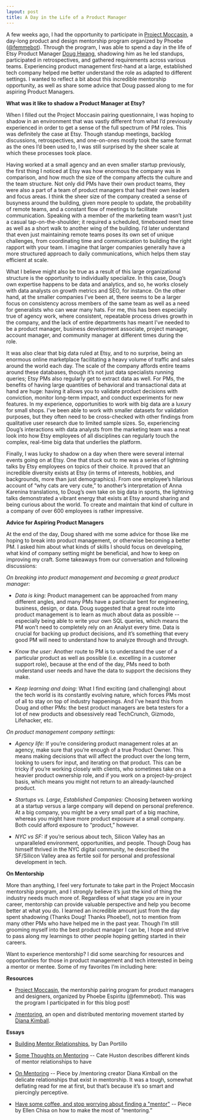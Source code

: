 ```yaml
---
layout: post
title: A Day in the Life of a Product Manager
---
```


A few weeks ago, I had the opportunity to participate in <a href="http://www.moccasin.me/" target="_blank">Project Moccasin</a>, a day-long product and design mentorship program organized by Phoebe (<a href="http://www.twitter.com/femmebot/" target="_blank">@femmebot</a>). Through the program, I was able to spend a day in the life of Etsy Product Manager <a href="http://www.douglashwang.com/" target="_blank">Doug Hwang</a>, shadowing him as he led standups, participated in retrospectives, and gathered requirements across various teams. Experiencing product management first-hand at a large, established tech company helped me better understand the role as adapted to different settings. I wanted to reflect a bit about this incredible mentorship opportunity, as well as share some advice that Doug passed along to me for aspiring Product Managers. 

<!-- more -->

**What was it like to shadow a Product Manager at Etsy?** 

When I filled out the Project Moccasin pairing questionnaire, I was hoping to shadow in an environment that was vastly different from what I’d previously experienced in order to get a sense of the full spectrum of PM roles. This was definitely the case at Etsy. Though standup meetings, backlog discussions, retrospectives, and one-on-ones mostly took the same format as the ones I’d been used to, I was still surprised by the sheer scale at which these processes took place. 

Having worked at a small agency and an even smaller startup previously, the first thing I noticed at Etsy was how enormous the company was in comparison, and how much the size of the company affects the culture and the team structure. Not only did PMs have their own product teams, they were also a part of a team of product managers that had their own leaders and focus areas. I think the sheer size of the company created a sense of busyness around the building, given more people to update, the probability of remote teams, and a constant flow of meetings to facilitate communication. Speaking with a member of the marketing team wasn’t just a casual tap-on-the-shoulder; it required a scheduled, timeboxed meet time as well as a short walk to another wing of the building. I’d later understand that even just maintaining remote teams poses its own set of unique challenges, from coordinating time and communication to building the right rapport with your team. I imagine that larger companies generally have a more structured approach to daily communications, which helps them stay efficient at scale. 

What I believe might also be true as a result of this large organizational structure is the opportunity to individually specialize. In this case, Doug’s own expertise happens to be data and analytics, and so, he works closely with data analysts on growth metrics and SEO, for instance. On the other hand, at the smaller companies I’ve been at, there seems to be a larger focus on consistency across members of the same team as well as a need for generalists who can wear many hats. For me, this has been especially true of agency work, where consistent, repeatable process drives growth in the company, and the lack of entire departments has meant I’ve needed to be a product manager, business development associate, project manager, account manager, and community manager at different times during the role.

It was also clear that big data ruled at Etsy, and to no surprise, being an enormous online marketplace facilitating a heavy volume of traffic and sales around the world each day. The scale of the company affords entire teams around these databases, though it’s not just data specialists running queries; Etsy PMs also regularly get to extract data as well. For PMs, the benefits of having large quantities of behavioral and transactional data at hand are huge: having it allows you to validate product decisions with conviction, monitor long-term impact, and conduct experiments for new features. In my experience, opportunities to work with big data are a luxury for small shops. I’ve been able to work with smaller datasets for validation purposes, but they often need to be cross-checked with other findings from qualitative user research due to limited sample sizes. So, experiencing Doug’s interactions with data analysts from the marketing team was a neat look into how Etsy employees of all disciplines can regularly touch the complex, real-time big data that underlies the platform.  

Finally, I was lucky to shadow on a day when there were several internal events going on at Etsy. One that stuck out to me was a series of lightning talks by Etsy employees on topics of their choice. It proved that an incredible diversity exists at Etsy (in terms of interests, hobbies, and backgrounds, more than just demographics). From one employee’s hilarious account of “why cats are very cute,” to another’s interpretation of Anna Karenina translations, to Doug’s own take on big data in sports, the lightning talks demonstrated a vibrant energy that exists at Etsy around sharing and being curious about the world. To create and maintain that kind of culture in a company of over 600 employees is rather impressive. 

**Advice for Aspiring Product Managers**

At the end of the day, Doug shared with me some advice for those like me hoping to break into product management, or otherwise becoming a better PM. I asked him about what kinds of skills I should focus on developing, what kind of company setting might be beneficial, and how to keep on improving my craft. Some takeaways from our conversation and following discussions: 

<i>On breaking into product management and becoming a great product manager:</i>

* <i>Data is king:</i> Product management can be approached from many different angles, and many PMs have a particular bent for engineering, business, design, or data. Doug suggested that a great route into product management is to learn as much about data as possible -- especially being able to write your own SQL queries, which means the PM won’t need to completely rely on an Analyst every time. Data is crucial for backing up product decisions, and it’s something that every good PM will need to understand how to analyze through and through. 


* <i>Know the user:</i> Another route to PM is to understand the user of a particular product as well as possible (i.e. excelling in a customer support role), because at the end of the day, PMs need to both understand user needs and have the data to support the decisions they make.  


* <i>Keep learning and doing:</i> What I find exciting (and challenging) about the tech world is its constantly evolving nature, which forces PMs most of all to stay on top of industry happenings. And I’ve heard this from Doug and other PMs: the best product managers are beta testers for a lot of new products and obsessively read TechCrunch, Gizmodo, Lifehacker, etc. 

<i>On product management company settings:</i>

* <i>Agency life:</i> If you’re considering product management roles at an agency, make sure that you’re enough of a true Product Owner. This means making decisions that will affect the product over the long term, looking to users for input, and iterating on that product. This can be tricky if you’re working closely with clients, who sometimes take on a heavier product ownership role, and if you work on a project-by-project basis, which means you might not return to an already-launched product.  


* <i>Startups vs. Large, Established Companies:</i> Choosing between working at a startup versus a large company will depend on personal preference. At a big company, you might be a very small part of a big machine, whereas you might have more product exposure at a small company. Both could afford exposure to “product,” however.  


* <i>NYC vs SF:</i> if you’re serious about tech, Silicon Valley has an unparalleled environment, opportunities, and people. Though Doug has himself thrived in the NYC digital community, he described the SF/Silicon Valley area as fertile soil for personal and professional development in tech. 

**On Mentorship**

More than anything, I feel very fortunate to take part in the Project Moccasin mentorship program, and I strongly believe it’s just the kind of thing the industry needs much more of. Regardless of what stage you are in your career, mentorship can provide valuable perspective and help you become better at what you do. I learned an incredible amount just from the day spent shadowing (Thanks Doug! Thanks Phoebe!), not to mention from many other PMs who have helped me in the past year. Though I’m still grooming myself into the best product manager I can be, I hope and strive to pass along my learnings to other people hoping getting started in their careers. 

Want to experience mentorship? I did some searching for resources and opportunities for those in product management and tech interested in being a mentor or mentee. Some of my favorites I’m including here: 

**Resources**

* <a href="http://moccasin.me/" target="_blank">Project Moccasin</a>, the mentorship pairing program for product managers and designers, organized by Phoebe Espiritu (@femmebot). This was the program I participated in for this blog post!

* <a href="http://mentoring.is/" target="_blank">/mentoring</a>, an open and distributed mentoring movement started by <a href="http://blog.dianakimball.com/" target="_blank">Diana Kimball</a>. 

**Essays**

* <a href="https://medium.com/greylock-perspectives/building-mentor-relationships-694cec163b02/" target="_blank">Building Mentor Relationships</a>, by Dan Portillo

* <a href="http://www.catehuston.com/blog/2014/06/27/some-thoughts-on-mentoring/" target="_blank">Some Thoughts on Mentoring</a> -- Cate Huston describes different kinds of mentor relationships to have

* <a href="https://themanual.org/read/issues/4/diana-kimball/article/" target="_blank">On Mentoring</a> -- Piece by /mentoring creator Diana Kimball on the delicate relationships that exist in mentorship. It was a tough, somewhat deflating read for me at first, but that’s because it’s so smart and piercingly perceptive.  

* <a href="https://medium.com/thelist/have-some-coffee-9e468d958e77" target="_blank">Have some coffee, and stop worrying about finding a "mentor"</a> -- Piece by Ellen Chisa on how to make the most of “mentoring.” 

